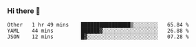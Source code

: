 ### Hi there 👋

<!--
**yeya24/yeya24** is a ✨ _special_ ✨ repository because its `README.md` (this file) appears on your GitHub profile.

Here are some ideas to get you started:

- 🔭 I’m currently working on ...
- 🌱 I’m currently learning ...
- 👯 I’m looking to collaborate on ...
- 🤔 I’m looking for help with ...
- 💬 Ask me about ...
- 📫 How to reach me: ...
- 😄 Pronouns: ...
- ⚡ Fun fact: ...
-->

<!--START_SECTION:waka-->
```text
Other   1 hr 49 mins    ████████████████▒░░░░░░░░   65.84 % 
YAML    44 mins         ██████▓░░░░░░░░░░░░░░░░░░   26.88 % 
JSON    12 mins         █▓░░░░░░░░░░░░░░░░░░░░░░░   07.28 % 
```
<!--END_SECTION:waka-->
